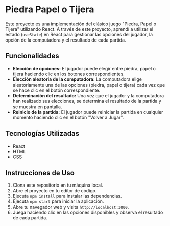 # Piedra Papel o Tijera

Este proyecto es una implementación del clásico juego "Piedra, Papel o Tijera" utilizando React. A través de este proyecto, aprendí a utilizar el estado (`useState`) en React para gestionar las opciones del jugador, la opción de la computadora y el resultado de cada partida.

## Funcionalidades

-   **Elección de opciones:** El jugador puede elegir entre piedra, papel o tijera haciendo clic en los botones correspondientes.
-   **Elección aleatoria de la computadora:** La computadora elige aleatoriamente una de las opciones (piedra, papel o tijera) cada vez que se hace clic en el botón correspondiente.
-   **Determinación del resultado:** Una vez que el jugador y la computadora han realizado sus elecciones, se determina el resultado de la partida y se muestra en pantalla.
-   **Reinicio de la partida:** El jugador puede reiniciar la partida en cualquier momento haciendo clic en el botón "Volver a Jugar".

## Tecnologías Utilizadas

-   React
-   HTML
-   CSS

## Instrucciones de Uso

1.  Clona este repositorio en tu máquina local.
2.  Abre el proyecto en tu editor de código.
3.  Ejecuta `npm install` para instalar las dependencias.
4.  Ejecuta `npm start` para iniciar la aplicación.
5.  Abre tu navegador web y visita `http://localhost:3000`.
6.  Juega haciendo clic en las opciones disponibles y observa el resultado de cada partida.